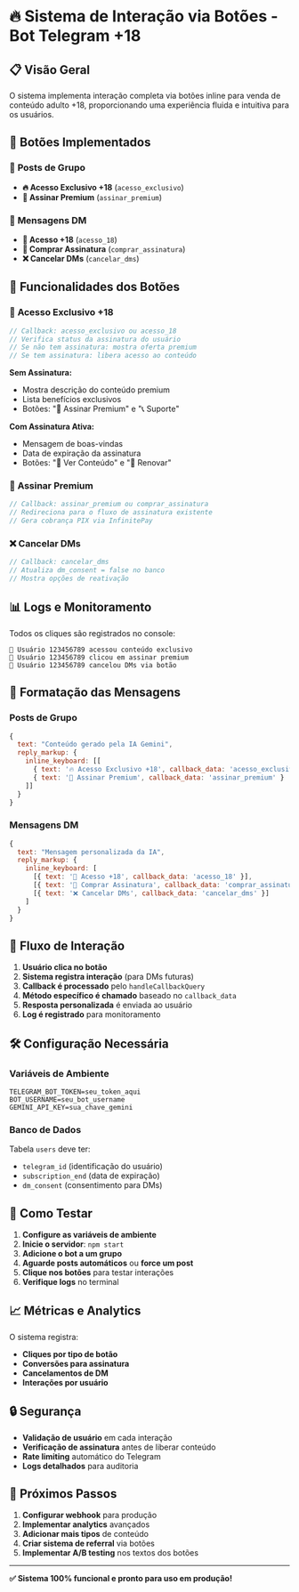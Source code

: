 # 🔥 Sistema de Interação via Botões - Bot Telegram +18

## 📋 Visão Geral

O sistema implementa interação completa via botões inline para venda de conteúdo adulto +18, proporcionando uma experiência fluida e intuitiva para os usuários.

## 🎯 Botões Implementados

### 📱 **Posts de Grupo**
- **🔥 Acesso Exclusivo +18** (`acesso_exclusivo`)
- **💎 Assinar Premium** (`assinar_premium`)

### 💬 **Mensagens DM**
- **🔞 Acesso +18** (`acesso_18`)
- **💎 Comprar Assinatura** (`comprar_assinatura`)
- **❌ Cancelar DMs** (`cancelar_dms`)

## 🔧 Funcionalidades dos Botões

### 🔞 **Acesso Exclusivo +18**
```javascript
// Callback: acesso_exclusivo ou acesso_18
// Verifica status da assinatura do usuário
// Se não tem assinatura: mostra oferta premium
// Se tem assinatura: libera acesso ao conteúdo
```

**Sem Assinatura:**
- Mostra descrição do conteúdo premium
- Lista benefícios exclusivos
- Botões: "💎 Assinar Premium" e "📞 Suporte"

**Com Assinatura Ativa:**
- Mensagem de boas-vindas
- Data de expiração da assinatura
- Botões: "📱 Ver Conteúdo" e "🔄 Renovar"

### 💎 **Assinar Premium**
```javascript
// Callback: assinar_premium ou comprar_assinatura
// Redireciona para o fluxo de assinatura existente
// Gera cobrança PIX via InfinitePay
```

### ❌ **Cancelar DMs**
```javascript
// Callback: cancelar_dms
// Atualiza dm_consent = false no banco
// Mostra opções de reativação
```

## 📊 Logs e Monitoramento

Todos os cliques são registrados no console:
```
🔞 Usuário 123456789 acessou conteúdo exclusivo
💎 Usuário 123456789 clicou em assinar premium
📵 Usuário 123456789 cancelou DMs via botão
```

## 🎨 Formatação das Mensagens

### **Posts de Grupo**
```javascript
{
  text: "Conteúdo gerado pela IA Gemini",
  reply_markup: {
    inline_keyboard: [[
      { text: '🔥 Acesso Exclusivo +18', callback_data: 'acesso_exclusivo' },
      { text: '💎 Assinar Premium', callback_data: 'assinar_premium' }
    ]]
  }
}
```

### **Mensagens DM**
```javascript
{
  text: "Mensagem personalizada da IA",
  reply_markup: {
    inline_keyboard: [
      [{ text: '🔞 Acesso +18', callback_data: 'acesso_18' }],
      [{ text: '💎 Comprar Assinatura', callback_data: 'comprar_assinatura' }],
      [{ text: '❌ Cancelar DMs', callback_data: 'cancelar_dms' }]
    ]
  }
}
```

## 🔄 Fluxo de Interação

1. **Usuário clica no botão**
2. **Sistema registra interação** (para DMs futuras)
3. **Callback é processado** pelo `handleCallbackQuery`
4. **Método específico é chamado** baseado no `callback_data`
5. **Resposta personalizada** é enviada ao usuário
6. **Log é registrado** para monitoramento

## 🛠️ Configuração Necessária

### **Variáveis de Ambiente**
```env
TELEGRAM_BOT_TOKEN=seu_token_aqui
BOT_USERNAME=seu_bot_username
GEMINI_API_KEY=sua_chave_gemini
```

### **Banco de Dados**
Tabela `users` deve ter:
- `telegram_id` (identificação do usuário)
- `subscription_end` (data de expiração)
- `dm_consent` (consentimento para DMs)

## 🚀 Como Testar

1. **Configure as variáveis de ambiente**
2. **Inicie o servidor**: `npm start`
3. **Adicione o bot a um grupo**
4. **Aguarde posts automáticos** ou **force um post**
5. **Clique nos botões** para testar interações
6. **Verifique logs** no terminal

## 📈 Métricas e Analytics

O sistema registra:
- **Cliques por tipo de botão**
- **Conversões para assinatura**
- **Cancelamentos de DM**
- **Interações por usuário**

## 🔒 Segurança

- **Validação de usuário** em cada interação
- **Verificação de assinatura** antes de liberar conteúdo
- **Rate limiting** automático do Telegram
- **Logs detalhados** para auditoria

## 🎯 Próximos Passos

1. **Configurar webhook** para produção
2. **Implementar analytics** avançados
3. **Adicionar mais tipos** de conteúdo
4. **Criar sistema de referral** via botões
5. **Implementar A/B testing** nos textos dos botões

---

**✅ Sistema 100% funcional e pronto para uso em produção!**